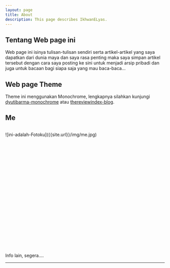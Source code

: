 ```yaml
---
layout: page
title: About
description: This page describes IkhwanELyas.
---
```

<!--
## Numpang Untuk Download Paper dari IEEE 
<pre>
</pre>

	{% include ie-url.html %}

____
-->

## Tentang Web page ini

Web page ini isinya tulisan-tulisan sendiri serta artikel-artikel yang saya dapatkan dari dunia maya dan saya rasa penting maka saya simpan artikel tersebut dengan cara saya posting ke sini untuk menjadi arsip pribadi dan juga untuk bacaan bagi siapa saja yang mau baca-baca...

## Web page Theme 


Theme ini menggunakan Monochrome, lengkapnya silahkan kunjungi [dyutibarma-monochrome](https://github.com/dyutibarma/monochrome) atau [thereviewindex-blog](https://github.com/thereviewindex/blog).


## Me
<pre>
</pre>
<span class="f-left">
![ini-adalah-Fotoku]({{site.url}}/img/me.jpg)
</span>


<!-- ![Fotoku]({{site.url}}/img/me.jpg){:.rkiri} : OK -->
<!-- ![Fotoku](img/me.jpg){:.rkiri} : ERROR : hasil = //img/me.jpg -->

<!--
	![Fotoku](img/me.jpg){:.f-left}
	<img src="img/me.jpg" class="rkiri" markdown="0" />
	![image-title-here](img/me.jpg){:height="240px" width="140px"}
	![image-title-here](img/me.jpg){:height="240px" width="140px"}
	![Fotoku](img/me.jpg){:.rkiri}
	![Fotoku](img/me.jpg){:.f-left}
-->
<pre>





















</pre>

<p>
Info lain, segera....

</p>

____


